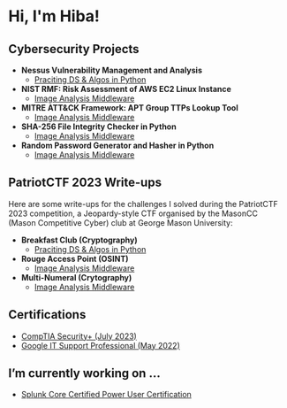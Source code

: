 <h1>Hi, I'm Hiba!</h1>

<h2>Cybersecurity Projects</h2>

- <b>Nessus Vulnerability Management and Analysis</b> 
  - [Praciting DS & Algos in Python](https://github.com/joshmadakor1/Algorithms-Practice)
- <b>NIST RMF: Risk Assessment of AWS EC2 Linux Instance</b>
  - [Image Analysis Middleware](https://github.com/joshmadakor1/4chan-Image-Analysis-Middleware-C964)
- <b>MITRE ATT&CK Framework: APT Group TTPs Lookup Tool</b>
  - [Image Analysis Middleware](https://github.com/joshmadakor1/4chan-Image-Analysis-Middleware-C964)
- <b>SHA-256 File Integrity Checker in Python</b>
  - [Image Analysis Middleware](https://github.com/joshmadakor1/4chan-Image-Analysis-Middleware-C964)
- <b>Random Password Generator and Hasher in Python</b>
  - [Image Analysis Middleware](https://github.com/joshmadakor1/4chan-Image-Analysis-Middleware-C964)


<h2>PatriotCTF 2023 Write-ups</h2>
<p>Here are some write-ups for the challenges I solved during the PatriotCTF 2023 competition, a Jeopardy-style CTF organised by the MasonCC (Mason Competitive Cyber) club at George Mason University:</p>

- <b>Breakfast Club (Cryptography)</b>
  - [Praciting DS & Algos in Python](https://github.com/joshmadakor1/Algorithms-Practice)
- <b>Rouge Access Point (OSINT)</b>
  - [Image Analysis Middleware](https://github.com/joshmadakor1/4chan-Image-Analysis-Middleware-C964)
- <b>Multi-Numeral (Crytography)</b>
  - [Image Analysis Middleware](https://github.com/joshmadakor1/4chan-Image-Analysis-Middleware-C964)

<h2>Certifications</h2>

- [CompTIA Security+ (July 2023)](https://www.credly.com/badges/d56d4ad1-9aee-4157-bb54-5c0ef0918b14/public_url)
- [Google IT Support Professional (May 2022)](https://coursera.org/share/06a1535f821a4e59c3df0db2ced95cf6)

<h2>I’m currently working on ...</h2>

- [Splunk Core Certified Power User Certification](https://www.splunk.com/en_us/training/certification-track/splunk-core-certified-power-user.html)

<!--

Here are some ideas to get you started:

- 🔭 I’m currently working on ...
- 🌱 I’m currently learning ...
- 👯 I’m looking to collaborate on ...
- 🤔 I’m looking for help with ...
- 💬 Ask me about ...
- 📫 How to reach me: ...
- 😄 Pronouns: ...
- ⚡ Fun fact: ...
-->
